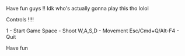 Have fun guys !! Idk who's actually gonna play this tho lolol

Controls !!!!

1 - Start Game
Space - Shoot
W,A,S,D - Movement
Esc/Cmd+Q/Alt-F4 - Quit

Have fun

